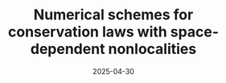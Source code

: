 ---
title:  Numerical schemes for conservation laws with space-dependent nonlocalities

event: DataHyKing Workshop
event_url: https://www.igpm.rwth-aachen.de/workshop/datahyking2025

location: Aachen, Germany

# Talk start and end times.
#   End time can optionally be hidden by prefixing the line with `#`.
date: '2025-04-30'
#date_end: '2030-06-01T15:00:00Z'
all_day: false

authors:
  - admin

tags: []

# Is this a featured talk? (true/false)
featured: true

# Markdown Slides (optional).
#   Associate this talk with Markdown slides.
#   Simply enter your slide deck's filename without extension.
#   E.g. `slides = "example-slides"` references `content/slides/example-slides.md`.
#   Otherwise, set `slides = ""`.
slides: ""

# Projects (optional).
#   Associate this post with one or more of your projects.
#   Simply enter your project's folder or file name without extension.
#   E.g. `projects = ["internal-project"]` references `content/project/deep-learning/index.md`.
#   Otherwise, set `projects = []`.
projects: [] 
---